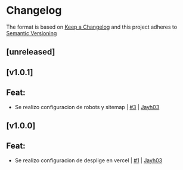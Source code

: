 # Changelog

The format is based on [Keep a Changelog](https://keepachangelog.com/en/1.0.0/) and this project adheres to [Semantic Versioning](https://semver.org/lang/es/)

[comment]: <> (do not remove the unreleased section)

## [unreleased]

## [v1.0.1]

## Feat:

- Se realizo configuracion de robots y sitemap | [#3](https://github.com/Jayh03/jairh-web-page/pull/3) | [Jayh03](https://github.com/Jayh03)

## [v1.0.0]

## Feat:

- Se realizo configuracion de desplige en vercel | [#1](https://github.com/Jayh03/jairh-web-page/pull/1) | [Jayh03](https://github.com/Jayh03)
